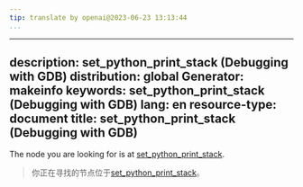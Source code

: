 ```yaml
---
tip: translate by openai@2023-06-23 13:13:44
...
```

---
description: set_python_print_stack (Debugging with GDB)
distribution: global
Generator: makeinfo
keywords: set_python_print_stack (Debugging with GDB)
lang: en
resource-type: document
title: set_python_print_stack (Debugging with GDB)
---

The node you are looking for is at [set_python_print_stack](Python-Commands.html#set_005fpython_005fprint_005fstack).

> 你正在寻找的节点位于[set_python_print_stack](Python-Commands.html#set_005fpython_005fprint_005fstack)。

